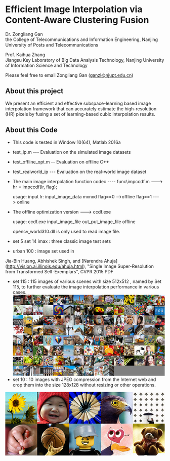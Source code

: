 # Efficient Image Interpolation via Content-Aware Clustering Fusion 
Dr.    Zongliang Gan  
the College of Telecommunications and Information Engineering, Nanjing University of Posts and Telecommunications

Prof.  Kaihua Zhang  
Jiangsu Key Laboratory of Big Data Analysis Technology, Nanjing University of Information Science and Technology

Please feel free to email Zongliang Gan (ganzl@njupt.edu.cn) 

## About this project
We present an efficient and effective subspace-learning based image interpolation framework that can accurately estimate the high-resolution (HR) pixels by fusing a set of learning-based  cubic interpolation results.

## About this Code
* This code is tested in Window 10(64), Matlab 2016a
* test_ip.m ---  Evaluation on the simulated image datasets
* test_offline_opt.m -- Evaluation on offline C++
* test_realworld_ip --- Evaluation on the real-world image dataset
* The main image interpolation function codec ---- func\impccdf.m  ---> hr = impccdf(lr, flag); 

  usage:  input lr: input_image_data mxnxd flag==0 -->offline flag==1 ---> online
* The offline optimization version ---> ccdf.exe  

  usage:  ccdf.exe  input_image_file out_put_image_file offline
  
  opencv_world310.dll is only used to read image file.
  
* set 5 set 14 imax : three classic image test sets
* urban 100 : image set used in

 Jia-Bin Huang, Abhishek Singh, and [Narendra Ahuja] (http://vision.ai.illinois.edu/ahuja.html), "Single Image Super-Resolution from   Transformed Self-Exemplars", CVPR 2015 PDF
 
* set 115 : 115 images of various scenes with size  512x512 , named by Set 115, to further evaluate the image interpolation performance in various cases.
![set 115](https://raw.githubusercontent.com/ganzongliang/image/master/set115.png)
* set 10 : 10 images with JPEG compression from the Internet web  and crop them into the size 128x128 without resizing or other operations.

 ![set 10](https://raw.githubusercontent.com/ganzongliang/image/master/set10.png)
